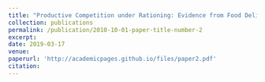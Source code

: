 ```yaml
---
title: "Productive Competition under Rationing: Evidence from Food Delivery in China"
collection: publications
permalink: /publication/2010-10-01-paper-title-number-2
excerpt: 
date: 2019-03-17
venue: 
paperurl: 'http://academicpages.github.io/files/paper2.pdf'
citation: 
---
```

